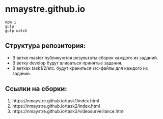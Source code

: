 # nmaystre.github.io

```
npm i
gulp
gulp watch
```
<h2>Структура репозитория:</h2>

<ul>
  <li>В ветке master публикуются результаты сборок каждого из заданий.</li>
  <li>В ветку develop будут вливаться принятые задания.</li>
  <li>В ветках task1/2/etc. будут храниться src-файлы для каждого из заданий.</li>
</ul>

<h2>Ссылки на сборки:</h2>
<ol>
  <li>https://nmaystre.github.io/task1/index.html</li>
  <li>https://nmaystre.github.io/task2/index.html</li>
  <li>https://nmaystre.github.io/task3/videosurveillance.html</li>
</ol>
